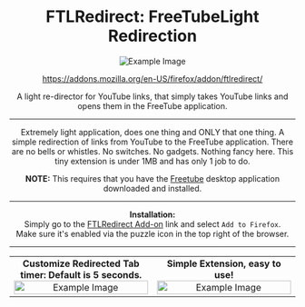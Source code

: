 <h1 align="center">FTLRedirect: FreeTubeLight Redirection</h1>

<p align="center">
  <img src="https://addons.mozilla.org/user-media/addon_icons/2861/2861970-128.png?modified=32bbdf09&1723409215496" alt="Example Image"/>
</p>

<p align="center">
  <a href="https://addons.mozilla.org/en-US/firefox/addon/ftlredirect/">https://addons.mozilla.org/en-US/firefox/addon/ftlredirect/</a>
</p>

<p align="center">
  A light re-director for YouTube links, that simply takes YouTube links and opens them in the FreeTube application.
</p>

---

<p align="center">
  Extremely light application, does one thing and ONLY that one thing. A simple redirection of links from YouTube to the FreeTube application.
  There are no bells or whistles. No switches. No gadgets. Nothing fancy here. This tiny extension is under 1MB and has only 1 job to do.
</p>

<p align="center">
  <strong>NOTE:</strong> This requires that you have the  <a href="https://github.com/FreeTubeApp/FreeTube">Freetube</a> desktop application downloaded and installed.
</p>

---
<p align="center">
  <strong>Installation:</strong>
  <br>
  Simply go to the <a href="https://addons.mozilla.org/en-US/firefox/addon/ftlredirect/">FTLRedirect Add-on</a> link and select <code>Add to Firefox</code>.
  <br>
  Make sure it's enabled via the puzzle icon in the top right of the browser. 
</p>

---
<table style="width: 100%; border-collapse: collapse;">
  <tr>
    <td style="width: 50%; text-align: center; vertical-align: middle;">
      <strong>Customize Redirected Tab timer: Default is 5 seconds.</strong>
      <br>
      <img src="https://addons.mozilla.org/user-media/previews/full/303/303457.png?modified=1723409303" alt="Example Image" style="width:100%; max-width:300px;">
      <br>
    </td>
    <td style="width: 50%; text-align: center; vertical-align: middle;">
      <strong>Simple Extension, easy to use!</strong>
      <br>
      <img src="https://addons.mozilla.org/user-media/previews/full/303/303460.png?modified=1723409815" alt="Example Image" style="width:100%; max-width:300px;">
      <br>
    </td>
  </tr>
</table>


